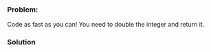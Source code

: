 ### Problem:
<p>Code as fast as you can! You need to double the integer and return it.</p>

### Solution